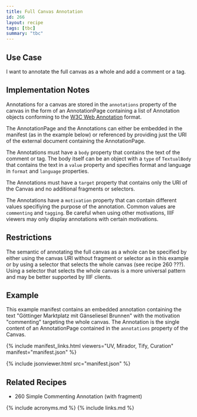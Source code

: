 ```yaml
---
title: Full Canvas Annotation
id: 266
layout: recipe
tags: [tbc]
summary: "tbc"
---
```


## Use Case

I want to annotate the full canvas as a whole and add a comment or a tag.

## Implementation Notes

Annotations for a canvas are stored in the `annotations` property of the canvas in the form of an AnnotationPage containing a list of Annotation objects conforming to the [W3C Web Annotation](https://www.w3.org/TR/annotation-model/) format.

The AnnotationPage and the Annotations can either be embedded in the manifest (as in the example below) or referenced by providing just the URI of the external document containing the AnnotationPage.

The Annotations must have a `body` property that contains the text of the comment or tag. The body itself can be an object with a `type` of `TextualBody` that contains the text in a `value` property and specifies format and language in `format` and `language` properties.

The Annotations must have a `target` property that contains only the URI of the Canvas and no additional fragments or selectors.

The Annotations have a `motivation` property that can contain different values specifiying the purpose of the annotation. Common values are `commenting` and `tagging`. Be careful when using other motivations, IIIF viewers may only display annotations with certain motivations.

## Restrictions

The semantic of annotating the full canvas as a whole can be specified by either using the canvas URI without fragment or selector as in this example or by using a selector that selects the whole canvas (see recipe 260 ???). Using a selector that selects the whole canvas is a more universal pattern and may be better supported by IIIF clients.

## Example

This example manifest contains an embedded annotation containing the text "Göttinger Marktplatz mit Gänseliesel Brunnen" with the motivation "commenting" targeting the whole canvas. The Annotation is the single content of an AnnotationPage contained in the `annotations` property of the Canvas.

{% include manifest_links.html viewers="UV, Mirador, Tify, Curation" manifest="manifest.json" %}

{% include jsonviewer.html src="manifest.json" %}

## Related Recipes

* 260 Simple Commenting Annotation (with fragment)

{% include acronyms.md %}
{% include links.md %}

